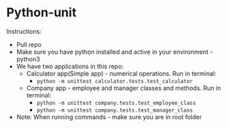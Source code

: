 # Python-unit
Instructions: 

  - Pull repo
  - Make sure you have python installed and active in your environment - python3
  - We have two applications in this repo:
    - Calculator app(Simple app) - numerical operations. Run in terminal:
      - ```python -m unittest calculator.tests.test_calculator```
    - Company app - employee and manager classes and methods. Run in terminal:
      - ```python -m unittest company.tests.test_employee_class```
      - ```python -m unittest company.tests.test_manager_class```
- Note: When running commands - make sure you are in root folder
